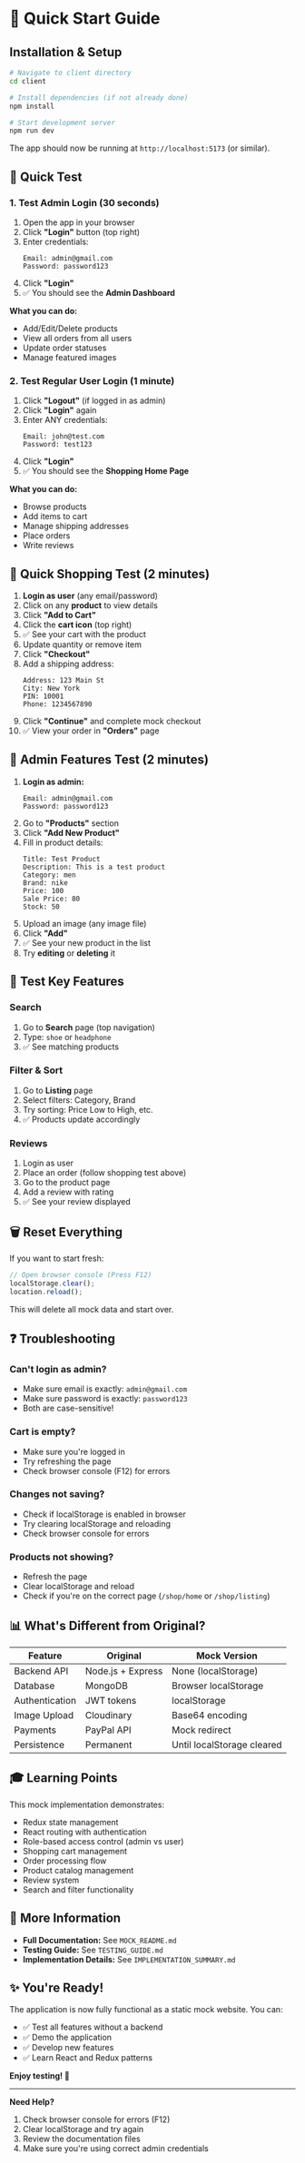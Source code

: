 # 🚀 Quick Start Guide

## Installation & Setup

```bash
# Navigate to client directory
cd client

# Install dependencies (if not already done)
npm install

# Start development server
npm run dev
```

The app should now be running at `http://localhost:5173` (or similar).

## 🎯 Quick Test

### 1. Test Admin Login (30 seconds)

1. Open the app in your browser
2. Click **"Login"** button (top right)
3. Enter credentials:
   ```
   Email: admin@gmail.com
   Password: password123
   ```
4. Click **"Login"**
5. ✅ You should see the **Admin Dashboard**

**What you can do:**

- Add/Edit/Delete products
- View all orders from all users
- Update order statuses
- Manage featured images

### 2. Test Regular User Login (1 minute)

1. Click **"Logout"** (if logged in as admin)
2. Click **"Login"** again
3. Enter ANY credentials:
   ```
   Email: john@test.com
   Password: test123
   ```
4. Click **"Login"**
5. ✅ You should see the **Shopping Home Page**

**What you can do:**

- Browse products
- Add items to cart
- Manage shipping addresses
- Place orders
- Write reviews

## 🛒 Quick Shopping Test (2 minutes)

1. **Login as user** (any email/password)
2. Click on any **product** to view details
3. Click **"Add to Cart"**
4. Click the **cart icon** (top right)
5. ✅ See your cart with the product
6. Update quantity or remove item
7. Click **"Checkout"**
8. Add a shipping address:
   ```
   Address: 123 Main St
   City: New York
   PIN: 10001
   Phone: 1234567890
   ```
9. Click **"Continue"** and complete mock checkout
10. ✅ View your order in **"Orders"** page

## 🔧 Admin Features Test (2 minutes)

1. **Login as admin:**
   ```
   Email: admin@gmail.com
   Password: password123
   ```
2. Go to **"Products"** section
3. Click **"Add New Product"**
4. Fill in product details:
   ```
   Title: Test Product
   Description: This is a test product
   Category: men
   Brand: nike
   Price: 100
   Sale Price: 80
   Stock: 50
   ```
5. Upload an image (any image file)
6. Click **"Add"**
7. ✅ See your new product in the list
8. Try **editing** or **deleting** it

## 📱 Test Key Features

### Search

1. Go to **Search** page (top navigation)
2. Type: `shoe` or `headphone`
3. ✅ See matching products

### Filter & Sort

1. Go to **Listing** page
2. Select filters: Category, Brand
3. Try sorting: Price Low to High, etc.
4. ✅ Products update accordingly

### Reviews

1. Login as user
2. Place an order (follow shopping test above)
3. Go to the product page
4. Add a review with rating
5. ✅ See your review displayed

## 🗑️ Reset Everything

If you want to start fresh:

```javascript
// Open browser console (Press F12)
localStorage.clear();
location.reload();
```

This will delete all mock data and start over.

## ❓ Troubleshooting

### Can't login as admin?

- Make sure email is exactly: `admin@gmail.com`
- Make sure password is exactly: `password123`
- Both are case-sensitive!

### Cart is empty?

- Make sure you're logged in
- Try refreshing the page
- Check browser console (F12) for errors

### Changes not saving?

- Check if localStorage is enabled in browser
- Try clearing localStorage and reloading
- Check browser console for errors

### Products not showing?

- Refresh the page
- Clear localStorage and reload
- Check if you're on the correct page (`/shop/home` or `/shop/listing`)

## 📊 What's Different from Original?

| Feature        | Original          | Mock Version               |
| -------------- | ----------------- | -------------------------- |
| Backend API    | Node.js + Express | None (localStorage)        |
| Database       | MongoDB           | Browser localStorage       |
| Authentication | JWT tokens        | localStorage               |
| Image Upload   | Cloudinary        | Base64 encoding            |
| Payments       | PayPal API        | Mock redirect              |
| Persistence    | Permanent         | Until localStorage cleared |

## 🎓 Learning Points

This mock implementation demonstrates:

- Redux state management
- React routing with authentication
- Role-based access control (admin vs user)
- Shopping cart management
- Order processing flow
- Product catalog management
- Review system
- Search and filter functionality

## 📖 More Information

- **Full Documentation:** See `MOCK_README.md`
- **Testing Guide:** See `TESTING_GUIDE.md`
- **Implementation Details:** See `IMPLEMENTATION_SUMMARY.md`

## ✨ You're Ready!

The application is now fully functional as a static mock website. You can:

- ✅ Test all features without a backend
- ✅ Demo the application
- ✅ Develop new features
- ✅ Learn React and Redux patterns

**Enjoy testing! 🎉**

---

**Need Help?**

1. Check browser console for errors (F12)
2. Clear localStorage and try again
3. Review the documentation files
4. Make sure you're using correct admin credentials

